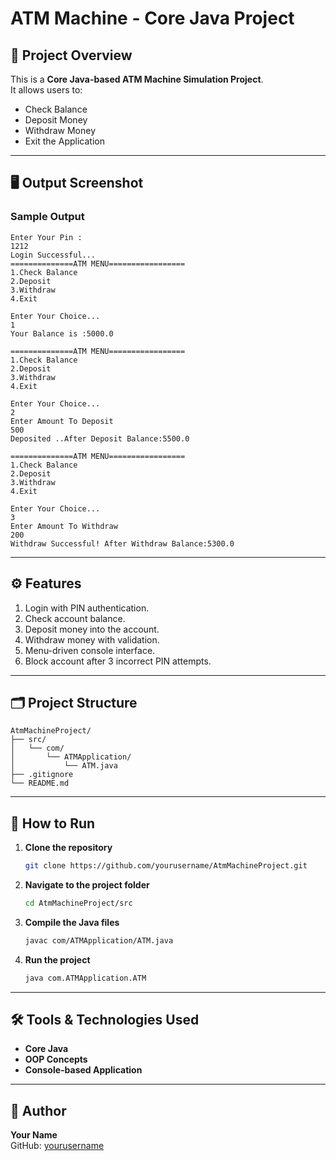 # ATM Machine - Core Java Project

## 📌 Project Overview
This is a **Core Java-based ATM Machine Simulation Project**.  
It allows users to:
- Check Balance
- Deposit Money
- Withdraw Money
- Exit the Application

---

## 🖥️ Output Screenshot

### **Sample Output**
```
Enter Your Pin :
1212
Login Successful...
==============ATM MENU=================
1.Check Balance
2.Deposit
3.Withdraw
4.Exit

Enter Your Choice...
1
Your Balance is :5000.0

==============ATM MENU=================
1.Check Balance
2.Deposit
3.Withdraw
4.Exit

Enter Your Choice...
2
Enter Amount To Deposit
500
Deposited ..After Deposit Balance:5500.0

==============ATM MENU=================
1.Check Balance
2.Deposit
3.Withdraw
4.Exit

Enter Your Choice...
3
Enter Amount To Withdraw
200
Withdraw Successful! After Withdraw Balance:5300.0
```

---

## ⚙️ Features
1. Login with PIN authentication.
2. Check account balance.
3. Deposit money into the account.
4. Withdraw money with validation.
5. Menu-driven console interface.
6. Block account after 3 incorrect PIN attempts.

---

## 🗂 Project Structure
```
AtmMachineProject/
├── src/
│   └── com/
│       └── ATMApplication/
│           └── ATM.java
├── .gitignore
└── README.md
```

---

## 🚀 How to Run
1. **Clone the repository**
   ```bash
   git clone https://github.com/yourusername/AtmMachineProject.git
   ```

2. **Navigate to the project folder**
   ```bash
   cd AtmMachineProject/src
   ```

3. **Compile the Java files**
   ```bash
   javac com/ATMApplication/ATM.java
   ```

4. **Run the project**
   ```bash
   java com.ATMApplication.ATM
   ```

---

## 🛠 Tools & Technologies Used
- **Core Java**
- **OOP Concepts**
- **Console-based Application**

---

## 🙌 Author
**Your Name**  
GitHub: [yourusername](https://github.com/yourusername)
